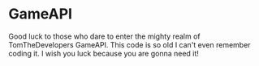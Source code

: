 # GameAPI

Good luck to those who dare to enter the mighty realm of TomTheDevelopers GameAPI. This code is so old I can't even remember coding it. I wish you luck because you are gonna need it!

